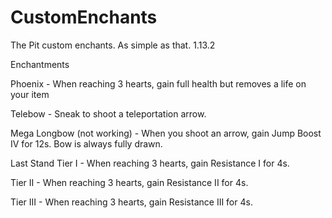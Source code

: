 # CustomEnchants
The Pit custom enchants. As simple as that.
1.13.2

Enchantments

Phoenix - When reaching 3 hearts, gain full health but removes a life on your item

Telebow - Sneak to shoot a teleportation arrow.
  
Mega Longbow (not working) - When you shoot an arrow, gain Jump Boost IV for 12s. Bow is always fully drawn.
  
Last Stand
  Tier I - When reaching 3 hearts, gain Resistance I for 4s.
  
  Tier II - When reaching 3 hearts, gain Resistance II for 4s.
  
  Tier III - When reaching 3 hearts, gain Resistance III for 4s.
  
